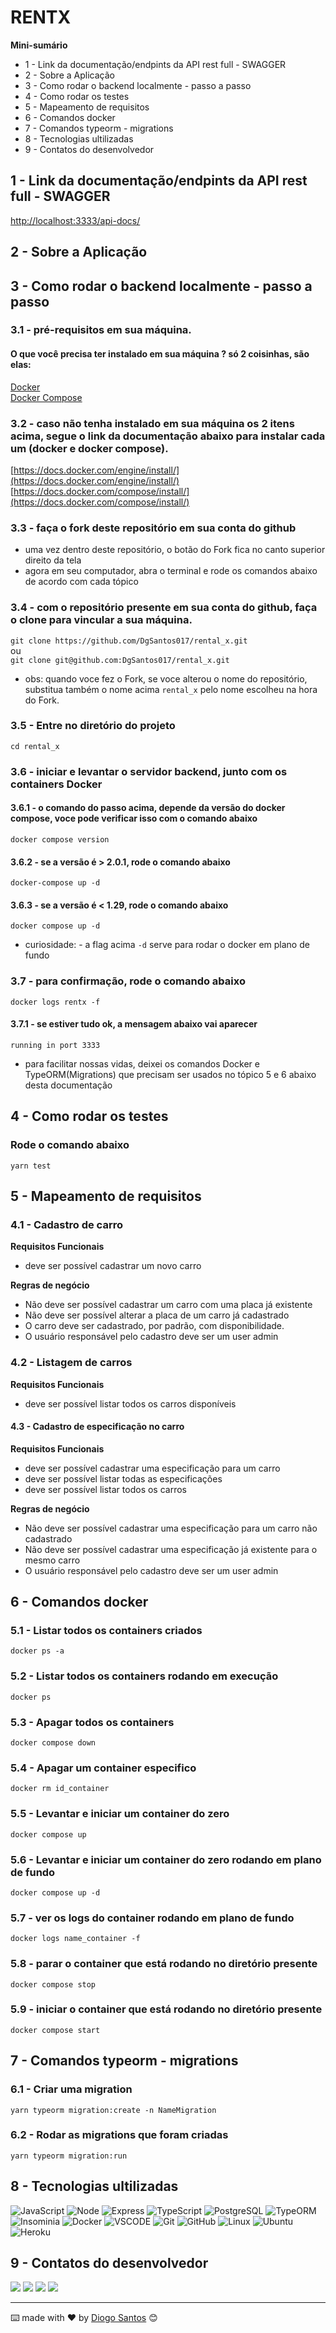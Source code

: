 # RENTX 

**Mini-sumário**
- 1 - Link da documentação/endpints da API rest full - SWAGGER
- 2 - Sobre a Aplicação
- 3 - Como rodar o backend localmente - passo a passo
- 4 - Como rodar os testes
- 5 - Mapeamento de requisitos
- 6 - Comandos docker
- 7 - Comandos typeorm - migrations
- 8 - Tecnologias ultilizadas
- 9 - Contatos do desenvolvedor


## 1 - Link da documentação/endpints da API rest full - SWAGGER
[http://localhost:3333/api-docs/](http://localhost:3333/api-docs/)


## 2 - Sobre a Aplicação


## 3 - Como rodar o backend localmente - passo a passo

### 3.1 - pré-requisitos em sua máquina.

#### O que você precisa ter instalado em sua máquina ? só 2 coisinhas, são elas:

[Docker](https://www.docker.com/) <br />
[Docker Compose](https://docs.docker.com/compose/)

### 3.2 - caso não tenha instalado em sua máquina os 2 itens acima, segue o link da documentação abaixo para instalar cada um (docker e docker compose).

[https://docs.docker.com/engine/install/](https://docs.docker.com/engine/install/) <br />
[https://docs.docker.com/compose/install/](https://docs.docker.com/compose/install/)

### 3.3 - faça o fork deste repositório em sua conta do github <br />
- uma vez dentro deste repositório, o botão do Fork fica no canto superior direito da tela
- agora em seu computador, abra o terminal e rode os comandos abaixo de acordo com cada tópico

### 3.4 - com o repositório presente em sua conta do github, faça o clone para vincular a sua máquina.

`git clone https://github.com/DgSantos017/rental_x.git` <br />
ou <br />
`git clone git@github.com:DgSantos017/rental_x.git`

- obs: quando voce fez o Fork, se voce alterou o nome do repositório, substitua também o nome acima `rental_x` pelo nome escolheu na hora do Fork.

### 3.5 - Entre no diretório do projeto
`cd rental_x`

### 3.6 - iniciar e levantar o servidor backend, junto com os containers Docker
#### 3.6.1 - o comando do passo acima, depende da versão do docker compose, voce pode verificar isso com o comando abaixo
`docker compose version`

#### 3.6.2 - se a versão é > 2.0.1, rode o comando abaixo
`docker-compose up -d`


#### 3.6.3 - se a versão é < 1.29, rode o comando abaixo
`docker compose up -d`

- curiosidade: - a flag acima `-d` serve para rodar o docker em plano de fundo

### 3.7 - para confirmação, rode o comando abaixo
`docker logs rentx -f` 

#### 3.7.1 - se estiver tudo ok, a mensagem abaixo vai aparecer
`running in port 3333`

- para facilitar nossas vidas, deixei os comandos Docker e TypeORM(Migrations) que precisam ser usados no tópico 5 e 6 abaixo desta documentação

## 4 - Como rodar os testes
### Rode o comando abaixo
`yarn test`

## 5 - Mapeamento de requisitos

### 4.1 - Cadastro de carro

**Requisitos Funcionais**
- deve ser possível cadastrar um novo carro

**Regras de negócio**
- Não deve ser possível cadastrar um carro com uma placa já existente
- Não deve ser possível alterar a placa de um carro já cadastrado
- O carro deve ser cadastrado, por padrão, com disponibilidade.
- O usuário responsável pelo cadastro deve ser um user admin

### 4.2 - Listagem de carros

**Requisitos Funcionais**
- deve ser possível listar todos os carros disponíveis

#### 4.3 - Cadastro de especificação no carro

**Requisitos Funcionais**
- deve ser possível cadastrar uma especificação para um carro
- deve ser possível listar todas as especificações
- deve ser possível listar todos os carros

**Regras de negócio**
- Não deve ser possível cadastrar uma especificação para um carro não cadastrado
- Não deve ser possível cadastrar uma especificação já existente para o mesmo carro
- O usuário responsável pelo cadastro deve ser um user admin



## 6 - Comandos docker

### 5.1 - Listar todos os containers criados
` docker ps -a `

### 5.2 - Listar todos os containers rodando em execução
` docker ps `

### 5.3 - Apagar todos os containers
` docker compose down `

###  5.4 - Apagar um container especifico
` docker rm id_container `

### 5.5 - Levantar e iniciar um container do zero
` docker compose up `

### 5.6 - Levantar e iniciar um container do zero rodando em plano de fundo
` docker compose up -d `

### 5.7 - ver os logs do container rodando em plano de fundo
` docker logs name_container -f `

### 5.8 - parar o container que está rodando no diretório presente
`docker compose stop`

### 5.9 - iniciar o container que está rodando no diretório presente
`docker compose start`

## 7 - Comandos typeorm - migrations

### 6.1 - Criar uma migration
` yarn typeorm migration:create -n NameMigration `

### 6.2 - Rodar as migrations que foram criadas
` yarn typeorm migration:run `


## 8 - Tecnologias ultilizadas

<img alt="JavaScript" src="https://img.shields.io/badge/javascript-%23323330.svg?style=for-the-badge&logo=javascript&logoColor=%23F7DF1E"/>
<img alt="Node" src="https://img.shields.io/badge/node.js-6DA55F?style=for-the-badge&logo=node.js&logoColor=white"/>
<img alt="Express" src="https://img.shields.io/badge/express.js-%23404d59.svg?style=for-the-badge&logo=express&logoColor=green"/>
<img alt="TypeScript" src="https://img.shields.io/badge/typescript-%23007ACC.svg?style=for-the-badge&logo=typescript&logoColor=white"/>
<img alt="PostgreSQL" src ='https://img.shields.io/badge/postgres-%23007ACC.svg?style=for-the-badge&logo=postgresql&logoColor=white'>
<img alt="TypeORM" src ='https://img.shields.io/badge/typeorm-6DA55F?style=for-the-badge&logo=typeorm&logoColor=purple%27%3E'>
<img alt="Insominia" src="https://img.shields.io/badge/insominia-6DA55F?style=for-the-badge&logo=insomnia&logoColor=purple%27%3E"/>
<img alt="Docker" src="https://img.shields.io/badge/docker-%23007ACC.svg?style=for-the-badge&logo=docker&logoColor=white"/>
<img alt="VSCODE" src="https://img.shields.io/badge/Visual_Studio_Code-0078D4?style=for-the-badge&logo=visual%20studio%20code&logoColor=white"/>
<img alt="Git" src="https://img.shields.io/badge/Git-F05032?style=for-the-badge&logo=git&logoColor=white"/>
<img alt="GitHub" src="https://img.shields.io/badge/GitHub-100000?style=for-the-badge&logo=github&logoColor=white"/>
<img alt="Linux" src="https://img.shields.io/badge/Linux-FCC624?style=for-the-badge&logo=linux&logoColor=black"/>
<img alt="Ubuntu" src="https://img.shields.io/badge/Ubuntu-E95420?style=for-the-badge&logo=ubuntu&logoColor=white"/>
<img alt="Heroku" src="https://img.shields.io/badge/heroku-6DA55F?style=for-the-badge&logo=heroku&logoColor=purple%27%3E"/>



## 9 - Contatos do desenvolvedor

<p align="left">
  <a href="https://www.linkedin.com/in/diogo-santos01/" target="_blank">
    <img src="https://img.shields.io/badge/-LinkedIn-%230077B5?style=for-the-badge&logo=linkedin&logoColor=white" target="_blank"></a>
  <a href = "mailto:diogosantosferreira.01@gmail.com">
    <img src="https://img.shields.io/badge/Gmail-D14836?style=for-the-badge&logo=gmail&logoColor=white" target="_blank"></a>
  <a href="https://instagram.com/diogo__.js" target="_blank">
    <img src="https://img.shields.io/badge/-Instagram-%23E4405F?style=for-the-badge&logo=instagram&logoColor=white" target="_blank"></a>
    <a target="_blank" href="https://wa.me/5598981163277"><img target="_blank" src="https://img.shields.io/badge/WhatsApp-25D366?style=for-the-badge&logo=whatsapp&logoColor=white"></a> 
</p>  

---
⌨️ made with ❤️ by [Diogo Santos](https://gist.github.com/DgSantos017) 😊
